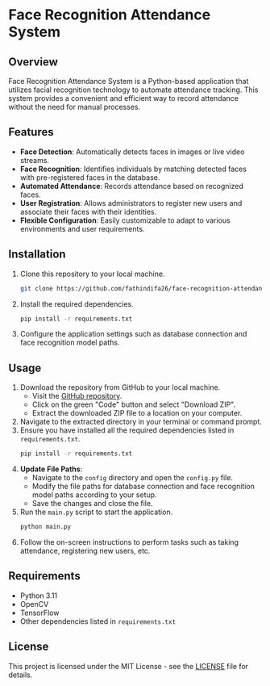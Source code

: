 # Face Recognition Attendance System

## Overview
Face Recognition Attendance System is a Python-based application that utilizes facial recognition technology to automate attendance tracking. This system provides a convenient and efficient way to record attendance without the need for manual processes.

## Features
- **Face Detection**: Automatically detects faces in images or live video streams.
- **Face Recognition**: Identifies individuals by matching detected faces with pre-registered faces in the database.
- **Automated Attendance**: Records attendance based on recognized faces.
- **User Registration**: Allows administrators to register new users and associate their faces with their identities.
- **Flexible Configuration**: Easily customizable to adapt to various environments and user requirements.

## Installation
1. Clone this repository to your local machine.
    ```bash
    git clone https://github.com/fathindifa26/face-recognition-attendance.git
    ```
2. Install the required dependencies.
    ```bash
    pip install -r requirements.txt
    ```
3. Configure the application settings such as database connection and face recognition model paths.

## Usage
1. Download the repository from GitHub to your local machine.
   - Visit the [GitHub repository](https://github.com/fathindifa26/face-recognition-attendance).
   - Click on the green "Code" button and select "Download ZIP".
   - Extract the downloaded ZIP file to a location on your computer.
2. Navigate to the extracted directory in your terminal or command prompt.
3. Ensure you have installed all the required dependencies listed in `requirements.txt`.
    ```bash
    pip install -r requirements.txt
    ```
4. **Update File Paths**:
   - Navigate to the `config` directory and open the `config.py` file.
   - Modify the file paths for database connection and face recognition model paths according to your setup.
   - Save the changes and close the file.
5. Run the `main.py` script to start the application.
    ```bash
    python main.py
    ```
6. Follow the on-screen instructions to perform tasks such as taking attendance, registering new users, etc.

## Requirements
- Python 3.11
- OpenCV
- TensorFlow
- Other dependencies listed in `requirements.txt`


## License
This project is licensed under the MIT License - see the [LICENSE](LICENSE) file for details.
